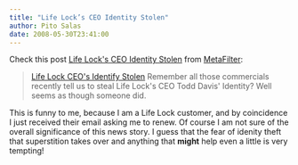 ```yaml
---
title: "Life Lock’s CEO Identity Stolen"
author: Pito Salas
date: 2008-05-30T23:41:00
---
```




Check this post [Life Lock's CEO Identity
Stolen](<http://www.metafilter.com/72057/Life-Locks-CEO-Identity-Stolen>) from
[MetaFilter](<http://xml.metafilter.com/rss.xml>):

> [Life Lock CEO's Identify
> Stolen](<http://www.cnn.com/2008/CRIME/05/22/lifelock.flap.ap/>) Remember
> all those commercials recently tell us to steal Life Lock's CEO Todd Davis'
> Identity? Well seems as though someone did.

This is funny to me, because I am a Life Lock customer, and by coincidence I
just received their email asking me to renew. Of course I am not sure of the
overall significance of this news story. I guess that the fear of idenity
theft that superstition takes over and anything that **might** help even a
little is very tempting!


